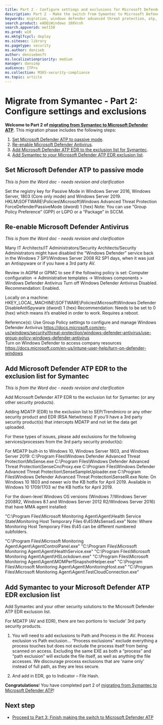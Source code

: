 ```yaml
---
title: Part 2 - Configure settings and exclusions for Microsoft Defender ATP and Symantec Endpoint Protection
description: Part 2 - Make the switch from Symantec to Microsoft Defender ATP
keywords: migration, windows defender advanced threat protection, atp, edr
search.product: eADQiWindows 10XVcnh
search.appverid: met150
ms.prod: w10
ms.mktglfcycl: deploy
ms.sitesec: library
ms.pagetype: security
ms.author: deniseb
author: denisebmsft
ms.localizationpriority: medium
manager: dansimp
audience: ITPro
ms.collection: M365-security-compliance 
ms.topic: article
---
```


# Migrate from Symantec - Part 2: Configure settings and exclusions

**Welcome to Part 2 of [migrating from Symantec to Microsoft Defender ATP](symantec-to-microsoft-defender-atp-migration.md#planning-for-migration-the-process-at-a-high-level)**. This migration phase includes the following steps:
1. [Set Microsoft Defender ATP to passive mode](#set-microsoft-defender-atp-to-passive-mode).
2. [Re-enable Microsoft Defender Antivirus](#re-enable-microsoft-defender-antivirus).
3. [Add Microsoft Defender ATP EDR to the exclusion list for Symantec](#add-microsoft-defender-atp-edr-to-the-exclusion-list-for-symantec).
4. [Add Symantec to your Microsoft Defender ATP EDR exclusion list](#add-symantec-to-your-microsoft-defender-atp-edr-exclusion-list). 

## Set Microsoft Defender ATP to passive mode

*This is from the Word doc - needs revision and clarification*

Set the registry key for Passive Mode in Windows Server 2016, Windows Server, 1803 (Core only mode) and Windows Server 2019.
HKLM\SOFTWARE\Policies\Microsoft\Windows Advanced Threat Protection
ForceDefenderPassiveMode (dword) 1 (hex)
Note:  You can use “Group Policy Preference” (GPP) or LGPO or a “Package” in SCCM.


## Re-enable Microsoft Defender Antivirus

*This is from the Word doc - needs revision and clarification*

Many IT Architects/IT Administrators/Security Architects/Security Administrators might have disabled the “Windows Defender” service back in the Windows 7 SP1/Windows Server 2008 R2 SP1 days, when it was just an Antispyware or if you have a 3rd party AV.

Review in AGPM or GPMC to see if the following policy is set:
Computer configuration -> Administrative templates -> Windows components > Windows Defender Antivirus 
Turn off Windows Defender Antivirus
Disabled.
Recommendation:
Enabled.

Locally on a machine:
HKEY_LOCAL_MACHINE\SOFTWARE\Policies\Microsoft\Windows Defender
DisableAntiSpyware (dword) 1 (hex)
Recommendation:
Needs to be set to 0 (hex) which means it’s enabled in order to work.
Requires a reboot.

<Future item:  Add a CMPivot query that provides the results of the entry>


Reference(s):
Use Group Policy settings to configure and manage Windows Defender Antivirus
https://docs.microsoft.com/en-us/windows/security/threat-protection/windows-defender-antivirus/use-group-policy-windows-defender-antivirus  
Turn on Windows Defender to access company resources
https://docs.microsoft.com/en-us/intune-user-help/turn-on-defender-windows 


## Add Microsoft Defender ATP EDR to the exclusion list for Symantec

*This is from the Word doc - needs revision and clarification*


Add Microsoft Defender ATP EDR to the exclusion list for Symantec (or any other security products).

Adding MDATP (EDR) to the exclusion list to SEP/Trendmicro or any other security product and EDR (RSA Netwitness)
If you’ll have a 3rd party security product(s) that intercepts MDATP and not let the data get uploaded.
 
For these types of issues, please add exclusions for the following services/processes from the 3rd party security product(s):

For MDATP built-in to Windows 10, Windows Server 1803, and Windows Server 2019:
C:\Program Files\Windows Defender Advanced Threat Protection\MsSense.exe
C:\Program Files\Windows Defender Advanced Threat Protection\SenseCncProxy.exe
C:\Program Files\Windows Defender Advanced Threat Protection\SenseSampleUploader.exe
C:\Program Files\Windows Defender Advanced Threat Protection\SenseIR.exe 
Note:  On Windows 10 1803 and newer w/o the KB hotfix for April 2019.  Available in Windows 10 1709/1703 w/ the KB hotfix for April 2019.
 
For the down-level Windows OS versions (Windows 7/Windows Server 2008R2, Windows 8.1 and Windows Server 2012 R2/Windows Server 2016) that have MMA agent installed:
 
"C:\Program Files\Microsoft Monitoring Agent\Agent\Health Service State\Monitoring Host Temporary Files 6\45\MsSenseS.exe"
Note:  Where Monitoring Host Temporary Files 6\45 can be different numbered subfolders.
 
"C:\Program Files\Microsoft Monitoring Agent\Agent\AgentControlPanel.exe"
"C:\Program Files\Microsoft Monitoring Agent\Agent\HealthService.exe"
"C:\Program Files\Microsoft Monitoring Agent\Agent\HSLockdown.exe"
"C:\Program Files\Microsoft Monitoring Agent\Agent\MOMPerfSnapshotHelper.exe"
"C:\Program Files\Microsoft Monitoring Agent\Agent\MonitoringHost.exe"
"C:\Program Files\Microsoft Monitoring Agent\Agent\TestCloudConnection.exe"


## Add Symantec to your Microsoft Defender ATP EDR exclusion list

Add Symantec and your other security solutions to the Microsoft Defender ATP EDR exclusion list.

For MDATP (AV and EDR), there are two portions to ‘exclude’ 3rd party security products.
 
1.	You will need to add exclusions to Path and Process in the AV.
Process exclusion vs Path exclusion...
“Process exclusions” exclude everything a process touches but does not exclude the process itself from being scanned on access. Excluding the same EXE as both a “process” and “path exclusion” will exclude the file itself, as well as anything the file accesses. We discourage process exclusions that are 'name only' instead of full path, as they are less secure.
 
2.	And add in EDR, go to Indicator – File Hash.



**Congratulations**! You have completed part 2 of [migrating from Symantec to Microsoft Defender ATP](symantec-to-microsoft-defender-atp-migration.md#planning-for-migration-the-process-at-a-high-level)!


## Next step

- [Proceed to Part 3: Finish making the switch to Microsoft Defender ATP](symantec-to-microsoft-defender-atp-part3.md)

